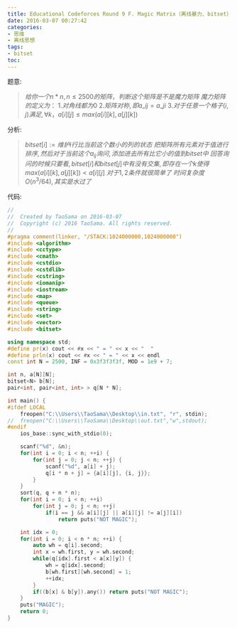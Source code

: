 ```yaml
---
title: Educational Codeforces Round 9 F. Magic Matrix（离线暴力、bitset）
date: 2016-03-07 00:27:42
categories: 
- 思维
- 离线思想
tags: 
- bitset
toc: 
---
```


题意:
>$给你一个n*n, n\le 2500的矩阵，判断这个矩阵是不是魔力矩阵$
>$魔力矩阵的定义为：$
>$1.对角线都为0$
>$2.矩阵对称, 即a\_{ij}=a\_{ji}$
>$3.对于任意一个格子(i,j)满足,\forall k，a[i][j]\le max(a[i][k],a[j][k])$

<!--more-->

分析:
>$bitset[i]:=维护i行比当前这个数小的列的状态$
>$把矩阵所有元素对于值进行排序, 然后对于当前这个a_{ij}询问, 添加进去所有比它小的值到bitset中$
>$回答询问的时候只要看, bitset[i]和bitset[j]中有没有交集, 即存在一个k使得max(a[i][k],a[j][k])<a[i][j]$
>$对于1,2条件就很简单了$
>$时间复杂度O(n^3/64),其实是水过了$

代码:
```cpp
//
//  Created by TaoSama on 2016-03-07
//  Copyright (c) 2016 TaoSama. All rights reserved.
//
#pragma comment(linker, "/STACK:1024000000,1024000000")
#include <algorithm>
#include <cctype>
#include <cmath>
#include <cstdio>
#include <cstdlib>
#include <cstring>
#include <iomanip>
#include <iostream>
#include <map>
#include <queue>
#include <string>
#include <set>
#include <vector>
#include <bitset>

using namespace std;
#define pr(x) cout << #x << " = " << x << "  "
#define prln(x) cout << #x << " = " << x << endl
const int N = 2500, INF = 0x3f3f3f3f, MOD = 1e9 + 7;

int n, a[N][N];
bitset<N> b[N];
pair<int, pair<int, int> > q[N * N];

int main() {
#ifdef LOCAL
    freopen("C:\\Users\\TaoSama\\Desktop\\in.txt", "r", stdin);
//  freopen("C:\\Users\\TaoSama\\Desktop\\out.txt","w",stdout);
#endif
    ios_base::sync_with_stdio(0);

    scanf("%d", &n);
    for(int i = 0; i < n; ++i) {
        for(int j = 0; j < n; ++j) {
            scanf("%d", a[i] + j);
            q[i * n + j] = {a[i][j], {i, j}};
        }
    }
    sort(q, q + n * n);
    for(int i = 0; i < n; ++i)
        for(int j = 0; j < n; ++j)
            if(i == j && a[i][j] || a[i][j] != a[j][i])
                return puts("NOT MAGIC");

    int idx = 0;
    for(int i = 0; i < n * n; ++i) {
        auto wh = q[i].second;
        int x = wh.first, y = wh.second;
        while(q[idx].first < a[x][y]) {
            wh = q[idx].second;
            b[wh.first][wh.second] = 1;
            ++idx;
        }
        if((b[x] & b[y]).any()) return puts("NOT MAGIC");
    }
    puts("MAGIC");
    return 0;
}

```